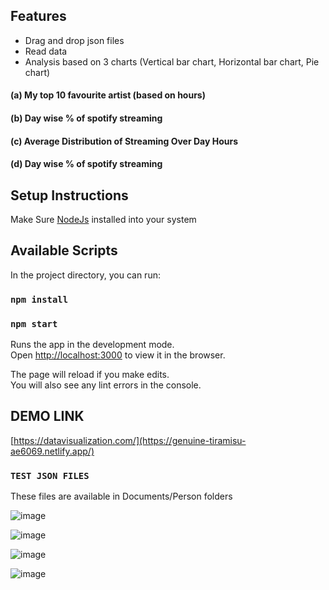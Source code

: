 ## Features

- Drag and drop json files
- Read data
- Analysis based on 3 charts (Vertical bar chart, Horizontal bar chart, Pie chart)
 #### (a) My top 10 favourite artist (based on hours) ####
 #### (b) Day wise % of spotify streaming ####
 #### (c) Average Distribution of Streaming Over Day Hours ####
 #### (d) Day wise % of spotify streaming ####

## Setup Instructions
Make Sure [NodeJs](https://nodejs.org/en/download/) installed into your system

## Available Scripts

In the project directory, you can run:
### `npm install`
### `npm start`

Runs the app in the development mode.<br>
Open [http://localhost:3000](http://localhost:3000) to view it in the browser.

The page will reload if you make edits.<br>
You will also see any lint errors in the console.

## DEMO LINK
[https://datavisualization.com/](https://genuine-tiramisu-ae6069.netlify.app/)

### `TEST JSON FILES`
These files are available in Documents/Person folders

![image](https://user-images.githubusercontent.com/42898923/180663688-7383d917-2aea-406a-8697-0fe194150a87.png)

![image](https://user-images.githubusercontent.com/42898923/180663700-9f302561-d8ca-47a9-bb17-80ecd9a0acd2.png)

![image](https://user-images.githubusercontent.com/42898923/180663714-2ee70a6e-4399-416d-8e17-394b41ac1c82.png)

![image](https://user-images.githubusercontent.com/42898923/180663725-9906a4a4-4b49-4658-807a-5374ff2cb689.png)


